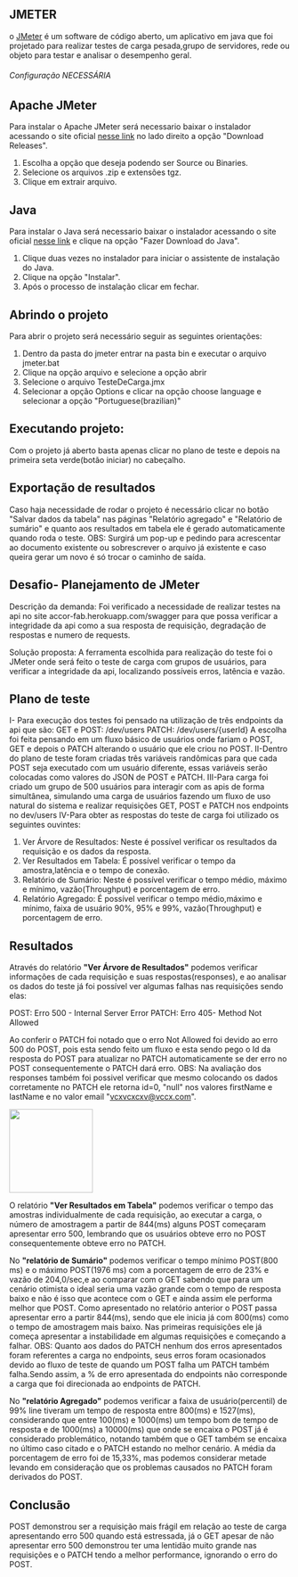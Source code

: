 ## JMETER
o [JMeter](https://jmeter.apache.org/) é um software de código aberto, um aplicativo em java que foi projetado para realizar testes de carga pesada,grupo de servidores, rede ou objeto para testar e analisar o desempenho geral.

###### Configuração NECESSÁRIA ######

## Apache JMeter
Para instalar o Apache JMeter será necessario baixar o instalador acessando o site oficial [nesse link](https://jmeter.apache.org/) no lado direito a opção "Download Releases".
1. Escolha a opção que deseja podendo ser Source ou Binaries.
2. Selecione os arquivos .zip e extensões tgz.
3. Clique em extrair arquivo.


## Java
Para instalar o Java será necessario baixar o instalador acessando o site oficial [nesse link](https://www.java.com/pt-BR/download/) e clique na opção "Fazer Download do Java".
1. Clique duas vezes no instalador para iniciar o assistente de instalação do Java.
2. Clique na opção "Instalar". 
3. Após o processo de instalação clicar em fechar.

## Abrindo o projeto
Para abrir o projeto será necessário seguir as seguintes orientações:
1. Dentro da pasta do jmeter entrar na pasta bin e executar o arquivo jmeter.bat
2. Clique na opção arquivo e selecione a opção abrir 
3. Selecione o arquivo TesteDeCarga.jmx
4. Selecionar a opção Options e clicar na opção choose language e selecionar a opção "Portuguese(brazilian)"

## Executando projeto:
Com o projeto já aberto basta apenas clicar no plano de teste e depois na primeira seta verde(botão iniciar) no cabeçalho.

## Exportação de resultados
Caso haja necessidade de rodar o projeto é necessário clicar no botão "Salvar dados da tabela" nas páginas "Relatório agregado" e "Relatório de sumário" e quanto aos resultados em tabela ele é gerado automaticamente quando roda o teste.
OBS: Surgirá um pop-up e pedindo para acrescentar ao documento existente ou sobrescrever o arquivo já existente e caso queira gerar um novo é só trocar o caminho de saída.

## Desafio- Planejamento de JMeter

Descrição da demanda: 
Foi verificado a necessidade de realizar testes na api no site accor-fab.herokuapp.com/swagger para que possa verificar a integridade da api como a sua resposta de requisição, degradação de respostas e numero de requests.

Solução proposta:
A ferramenta escolhida para realização do teste foi o JMeter onde será feito o teste de carga com grupos de usuários, para verificar a integridade da api, localizando possíveis erros, latência e vazão.

## Plano de teste
I- Para execução dos testes foi pensado na utilização de três endpoints da api que são:
GET e POST: /dev/users
PATCH: /dev/users/{userId}
A escolha foi feita pensando em um fluxo básico de usuários onde fariam o POST, GET e depois o PATCH alterando o usuário que ele criou no POST.
II-Dentro do plano de teste foram criadas três variáveis randômicas para que cada POST seja executado com um usuário diferente, essas variáveis serão colocadas como valores do JSON de POST e PATCH.
III-Para carga foi criado um grupo de 500 usuários para interagir com as apis de forma simultânea, simulando uma carga de usuários fazendo um fluxo de uso natural do sistema e realizar requisições GET, POST e PATCH nos endpoints no dev/users
IV-Para obter as respostas do teste de carga foi utilizado os seguintes ouvintes: 
1. Ver Árvore de Resultados: Neste é possível verificar os resultados da requisição e os dados da resposta. 
2. Ver Resultados em Tabela: É possível verificar o tempo da amostra,latência e o tempo de conexão.
3. Relatório de Sumário: Neste é possível verificar o tempo médio, máximo e mínimo, vazão(Throughput) e porcentagem de erro.
4. Relatório Agregado: É possível verificar o tempo médio,máximo e mínimo, faixa de usuário 90%, 95% e 99%, vazão(Throughput) e porcentagem de erro.


## Resultados
Através do relatório **"Ver Árvore de Resultados"** podemos verificar informações de cada requisição e suas respostas(responses), e ao analisar os dados do teste já foi possível ver algumas falhas nas requisições sendo elas:

POST: Erro 500 - Internal Server Error 
PATCH: Erro 405- Method Not Allowed

Ao conferir o PATCH foi notado que o erro Not Allowed foi devido ao erro 500 do POST, pois esta sendo feito um fluxo e esta sendo pego o Id da resposta do POST para atualizar no PATCH automaticamente se der erro no POST consequentemente o PATCH dará erro.
OBS: Na avaliação dos responses também foi possivel verificar que mesmo colocando os dados corretamente no PATCH ele retorna id=0, "null" nos valores firstName e lastName e no valor email "vcxvcxcxv@vccx.com".

<div align-center>
  <img  src="https://user-images.githubusercontent.com/105563616/212572310-d96230fc-5da7-4de2-b34e-50b48f7c1d0e.png"  width=150 />
</div>




O relatório **"Ver Resultados em Tabela"** podemos verificar o tempo das amostras individualmente de cada requisição, ao executar a carga, o número de amostragem a partir de 844(ms) alguns POST começaram apresentar erro 500, lembrando que os usuários obteve erro no POST consequentemente obteve erro no PATCH.

No **"relatório de Sumário"** podemos verificar o tempo mínimo POST(800 ms) e o máximo POST(1976 ms) com a porcentagem de erro de 23% e vazão de 204,0/sec,e ao comparar com o GET sabendo que para um cenário otimista o ideal seria uma vazão grande com o tempo de resposta baixo e não é isso que acontece com o GET e ainda assim ele performa melhor que POST. Como apresentado no relatório anterior o POST passa apresentar erro a partir 844(ms), sendo que ele inicia já com 800(ms) como o tempo de amostragem mais baixo. Nas primeiras requisições ele já começa apresentar a instabilidade em algumas requisições e começando a falhar.
OBS: Quanto aos dados do PATCH nenhum dos erros apresentados foram referentes a carga no endpoints, seus erros foram ocasionados devido ao fluxo de teste de quando um POST falha um PATCH também falha.Sendo assim, a % de erro apresentada do endpoints não corresponde a carga que foi direcionada ao endpoints de PATCH.

No **"relatório Agregado"** podemos verificar a faixa de usuário(percentil) de 99% line tiveram um tempo de resposta entre 800(ms) e 1527(ms), considerando que entre 100(ms) e 1000(ms) um tempo bom de tempo de resposta e de 1000(ms) a 10000(ms) que onde se encaixa o POST já é considerado problemático, notando também que o GET também se encaixa no último caso citado e o PATCH estando no melhor cenário. A média da porcentagem de erro foi de 15,33%, mas podemos considerar metade levando em consideração que os problemas causados no PATCH foram derivados do POST. 

## Conclusão
POST demonstrou ser a requisição mais frágil em relação ao teste de carga apresentando erro 500 quando está estressada, já o GET apesar de não apresentar erro 500 demonstrou ter uma lentidão muito grande nas requisições e o PATCH tendo a melhor performance, ignorando o erro do POST.
